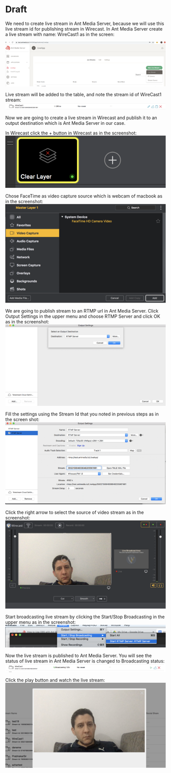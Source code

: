 # Draft

We need to create live stream in Ant Media Server, because we will use this live stream id for publishing stream in Wirecast. In Ant Media Server create a live stream with name: WireCast1 as in the screen:

![](images/wirecast/image6.png?raw=true)

Live stream will be added to the table, and note the stream id of WireCast1 stream:
![](images/wirecast/image3.png?raw=true)


Now we are going to create a live stream in Wirecast and publish it to an output destination which is Ant Media Server in our case.

In Wirecast click the + button in Wirecast as in the screenshot:
![](images/wirecast/image4.png?raw=true)

Chose FaceTime as video capture source which is webcam of macbook as in the screenshot:
![](images/wirecast/image7.png?raw=true)

We are going to publish stream to an RTMP url in Ant Media Server. Click Output Settings in the upper menu and choose RTMP Server  and click OK as in the screenshot:
![](images/wirecast/image8.png?raw=true)

Fill the settings using the Stream Id that you noted in previous steps as in the screen shot:
![](images/wirecast/image1.png?raw=true)


Click the right arrow to select the source of video stream as in the screenshot:
![](images/wirecast/image11.png?raw=true)


Start broadcasting live stream by clicking the Start/Stop Broadcasting in the upper menu as in the screenshot:
![](images/wirecast/image2.png?raw=true)


Now the live stream is published to Ant Media Server. You will see the status of live stream in Ant Media Server is changed to Broadcasting status:
![](images/wirecast/image5.png?raw=true)


Click the play button and watch the live stream:
![](images/wirecast/image9.png?raw=true)
